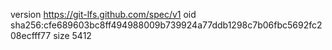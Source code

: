version https://git-lfs.github.com/spec/v1
oid sha256:cfe689603bc8ff494988009b739924a77ddb1298c7b06fbc5692fc208ecfff77
size 5412

